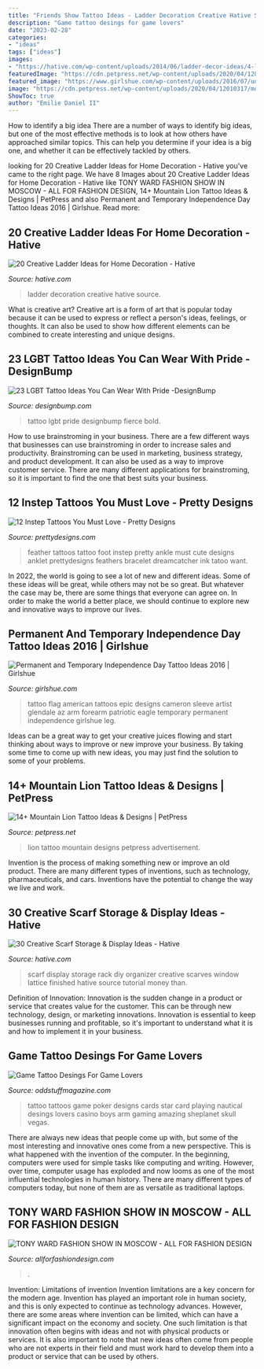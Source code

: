 ```yaml
---
title: "Friends Show Tattoo Ideas - Ladder Decoration Creative Hative Source"
description: "Game tattoo desings for game lovers"
date: "2023-02-28"
categories:
- "ideas"
tags: ["ideas"]
images:
- "https://hative.com/wp-content/uploads/2014/06/ladder-decor-ideas/4-ladder-decor-ideas.jpg"
featuredImage: "https://cdn.petpress.net/wp-content/uploads/2020/04/12010317/mountain-lion-tattoo-animal-woman.jpg"
featured_image: "https://www.girlshue.com/wp-content/uploads/2016/07/unnamed-file-150.jpg"
image: "https://cdn.petpress.net/wp-content/uploads/2020/04/12010317/mountain-lion-tattoo-animal-woman.jpg"
ShowToc: true
author: "Emilie Daniel II"
---
```



How to identify a big idea
There are a number of ways to identify big ideas, but one of the most effective methods is to look at how others have approached similar topics. This can help you determine if your idea is a big one, and whether it can be effectively tackled by others.

	

		
looking for 20 Creative Ladder Ideas for Home Decoration - Hative you've came to the right page. We have 8 Images about 20 Creative Ladder Ideas for Home Decoration - Hative like TONY WARD FASHION SHOW IN MOSCOW - ALL FOR FASHION DESIGN, 14+ Mountain Lion Tattoo Ideas &amp; Designs | PetPress and also Permanent and Temporary Independence Day Tattoo Ideas 2016 | Girlshue. Read more:
		
    
## 20 Creative Ladder Ideas For Home Decoration - Hative

<img loading=lazy src="https://hative.com/wp-content/uploads/2014/06/ladder-decor-ideas/4-ladder-decor-ideas.jpg" onerror="this.onerror=null;this.src='https://tse4.mm.bing.net/th?id=OIP.A6JBNBPp--t0g0Igvf1FjgHaPZ&amp;pid=15.1';" alt="20 Creative Ladder Ideas for Home Decoration - Hative">

_Source: hative.com_

>ladder decoration creative hative source. 

	

What is creative art?
Creative art is a form of art that is popular today because it can be used to express or reflect a person's ideas, feelings, or thoughts. It can also be used to show how different elements can be combined to create interesting and unique designs.

    
## 23 LGBT Tattoo Ideas You Can Wear With Pride -DesignBump

<img loading=lazy src="https://designbump.com/wp-content/uploads/2015/04/enhanced-23452-1427472949-3.jpg" onerror="this.onerror=null;this.src='https://tse3.mm.bing.net/th?id=OIP.voatgZQ9s92xtrVSDxvWCAHaJ3&amp;pid=15.1';" alt="23 LGBT Tattoo Ideas You Can Wear With Pride -DesignBump">

_Source: designbump.com_

>tattoo lgbt pride designbump fierce bold. 

	

How to use brainstroming in your business.
There are a few different ways that businesses can use brainstroming in order to increase sales and productivity. Brainstroming can be used in marketing, business strategy, and product development. It can also be used as a way to improve customer service. There are many different applications for brainstroming, so it is important to find the one that best suits your business.

    
## 12 Instep Tattoos You Must Love - Pretty Designs

<img loading=lazy src="https://www.prettydesigns.com/wp-content/uploads/2014/09/Feather-Tattoo.jpg" onerror="this.onerror=null;this.src='https://tse2.mm.bing.net/th?id=OIP.WqvT6BtDRtwmhPR_If83xgHaHa&amp;pid=15.1';" alt="12 Instep Tattoos You Must Love - Pretty Designs">

_Source: prettydesigns.com_

>feather tattoos tattoo foot instep pretty ankle must cute designs anklet prettydesigns feathers bracelet dreamcatcher ink tatoo want. 

	

In 2022, the world is going to see a lot of new and different ideas. Some of these ideas will be great, while others may not be so great. But whatever the case may be, there are some things that everyone can agree on. In order to make the world a better place, we should continue to explore new and innovative ways to improve our lives.

    
## Permanent And Temporary Independence Day Tattoo Ideas 2016 | Girlshue

<img loading=lazy src="https://www.girlshue.com/wp-content/uploads/2016/07/unnamed-file-150.jpg" onerror="this.onerror=null;this.src='https://tse2.mm.bing.net/th?id=OIP.x5DH8kTbTLYG-0vbhs1kjAHaNJ&amp;pid=15.1';" alt="Permanent and Temporary Independence Day Tattoo Ideas 2016 | Girlshue">

_Source: girlshue.com_

>tattoo flag american tattoos epic designs cameron sleeve artist glendale az arm forearm patriotic eagle temporary permanent independence girlshue leg. 

	

Ideas can be a great way to get your creative juices flowing and start thinking about ways to improve or new improve your business. By taking some time to come up with new ideas, you may just find the solution to some of your problems.

    
## 14+ Mountain Lion Tattoo Ideas &amp; Designs | PetPress

<img loading=lazy src="https://cdn.petpress.net/wp-content/uploads/2020/04/12010317/mountain-lion-tattoo-animal-woman.jpg" onerror="this.onerror=null;this.src='https://tse1.mm.bing.net/th?id=OIP.NrMFGyTj0mQ9S8zRSP4QkgHaJ4&amp;pid=15.1';" alt="14+ Mountain Lion Tattoo Ideas &amp; Designs | PetPress">

_Source: petpress.net_

>lion tattoo mountain designs petpress advertisement. 

	

Invention is the process of making something new or improve an old product. There are many different types of inventions, such as technology, pharmaceuticals, and cars. Inventions have the potential to change the way we live and work.

    
## 30 Creative Scarf Storage &amp; Display Ideas - Hative

<img loading=lazy src="https://hative.com/wp-content/uploads/2015/03/scarf-storage-ideas/3-creative-scarf-storage-and-display-ideas.jpg" onerror="this.onerror=null;this.src='https://tse2.mm.bing.net/th?id=OIP.hT7q06pvTF_xYInWGKWLnQHaHa&amp;pid=15.1';" alt="30 Creative Scarf Storage &amp; Display Ideas - Hative">

_Source: hative.com_

>scarf display storage rack diy organizer creative scarves window lattice finished hative source tutorial money than. 

	

Definition of Innovation:
Innovation is the sudden change in a product or service that creates value for the customer. This can be through new technology, design, or marketing innovations. Innovation is essential to keep businesses running and profitable, so it's important to understand what it is and how to implement it in your business.

    
## Game Tattoo Desings For Game Lovers

<img loading=lazy src="https://oddstuffmagazine.com/wp-content/uploads/2013/08/Games-Tattoos-22.jpg" onerror="this.onerror=null;this.src='https://tse3.mm.bing.net/th?id=OIP.P_F2HdbQdMCnc6CHI4ycpQHaGV&amp;pid=15.1';" alt="Game Tattoo Desings For Game Lovers">

_Source: oddstuffmagazine.com_

>tattoo tattoos game poker designs cards star card playing nautical desings lovers casino boys arm gaming amazing sheplanet skull vegas. 

	

There are always new ideas that people come up with, but some of the most interesting and innovative ones come from a new perspective. This is what happened with the invention of the computer. In the beginning, computers were used for simple tasks like computing and writing. However, over time, computer usage has exploded and now looms as one of the most influential technologies in human history. There are many different types of computers today, but none of them are as versatile as traditional laptops.

    
## TONY WARD FASHION SHOW IN MOSCOW - ALL FOR FASHION DESIGN

<img loading=lazy src="https://allforfashiondesign.com/wp-content/uploads/2014/03/kl-14-Copy.jpg" onerror="this.onerror=null;this.src='https://tse2.mm.bing.net/th?id=OIP.UEvKHGvP38ASDJ2wNeVn2QHaLG&amp;pid=15.1';" alt="TONY WARD FASHION SHOW IN MOSCOW - ALL FOR FASHION DESIGN">

_Source: allforfashiondesign.com_

>. 

	

Invention: Limitations of invention
Invention limitations are a key concern for the modern age. Invention has played an important role in human society, and this is only expected to continue as technology advances. However, there are some areas where invention can be limited, which can have a significant impact on the economy and society. One such limitation is that innovation often begins with ideas and not with physical products or services. It is also important to note that new ideas often come from people who are not experts in their field and must work hard to develop them into a product or service that can be used by others.

